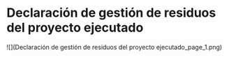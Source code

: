 # Declaración de gestión de residuos del proyecto ejecutado
![](Declaración de gestión de residuos del proyecto ejecutado_page_1.png)

